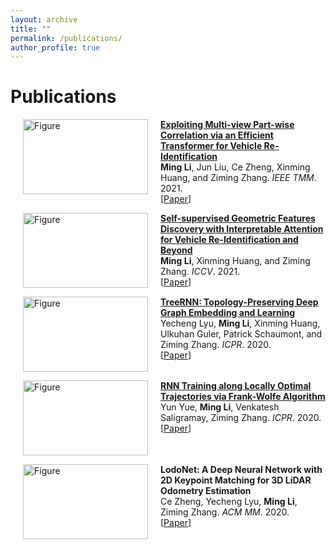 ```yaml
---
layout: archive
title: ""
permalink: /publications/
author_profile: true
---
```


# <i class="fa fa-fw fa-copy"></i> Publications #

<!-- ## Conference Articles ## -->
<p>
<a href="http://ming1993li.github.io/publications/exploit_part_tmm21"><img src="https://ming1993li.github.io/images/exploit_part_tmm21.jpg?raw=true" alt="Figure" style="width: 200px; height: 120px;" hspace="20" align="left"/></a>
<b><a href="http://ming1993li.github.io/publications/exploit_part_tmm21">Exploiting Multi-view Part-wise Correlation via an Efficient Transformer for Vehicle Re-Identification</a></b><br><b>Ming Li</b>, Jun Liu, Ce Zheng, Xinming Huang, and Ziming Zhang. <i>IEEE TMM</i>. 2021.<br>
[<a href="https://ming1993li.github.io/files/exploit_part_tmm21.pdf">Paper</a>]
<br clear="left">
</p>

<p>
<a href="http://ming1993li.github.io/publications/selfsupervised_iccv21"><img src="https://ming1993li.github.io/images/selfsupervised_iccv21.jpg?raw=true" alt="Figure" style="width: 200px; height: 120px;" hspace="20" align="left"/></a>
<b><a href="http://ming1993li.github.io/publications/selfsupervised_iccv21">Self-supervised Geometric Features Discovery with Interpretable Attention for Vehicle Re-Identification and Beyond</a></b><br><b>Ming Li</b>, Xinming Huang, and Ziming Zhang. <i>ICCV</i>. 2021.<br>
[<a href="https://openaccess.thecvf.com/content/ICCV2021/papers/Li_Self-Supervised_Geometric_Features_Discovery_via_Interpretable_Attention_for_Vehicle_Re-Identification_ICCV_2021_paper.pdf">Paper</a>]
<br clear="left">
</p>

<p>
<a href="http://ming1993li.github.io/publications/ICPR20_TreeRNN"><img src="https://ming1993li.github.io/images/ICPR20_TreeRNN.jpg?raw=true" alt="Figure" style="width: 200px; height: 120px;" hspace="20" align="left"/></a>
<b><a href="http://ming1993li.github.io/publications/ICPR20_TreeRNN">TreeRNN: Topology-Preserving Deep Graph Embedding and Learning</a></b><br>
Yecheng Lyu, <b>Ming Li</b>, Xinming Huang, Ulkuhan Guler, Patrick Schaumont, and Ziming Zhang. <i>ICPR</i>. 2020.<br>
[<a href="https://ming1993li.github.io/files/ICPR20_TreeRNN.pdf">Paper</a>]
<br clear="left">
</p>


<p>
<a href="http://ming1993li.github.io/publications/ICPR20_RNN"><img src="https://ming1993li.github.io/images/ICPR20_RNN.jpg?raw=true" alt="Figure" style="width: 200px; height: 120px;" hspace="20" align="left"/></a>
<b><a href="http://ming1993li.github.io/publications/ICPR20_RNN">RNN Training along Locally Optimal Trajectories via Frank-Wolfe Algorithm</a></b><br>
Yun Yue, <b>Ming Li</b>, Venkatesh Saligramay, Ziming Zhang. <i>ICPR</i>. 2020.<br>
[<a href="https://ming1993li.github.io/files/ICPR20_RNN.pdf">Paper</a>]
<br clear="left">
</p>

<p>
<img src="https://ming1993li.github.io/images/lodo_mm_20_fig.jpg?raw=true" alt="Figure" style="width: 200px; height: 120px;" hspace="20" align="left"/></a>
<b>LodoNet: A Deep Neural Network with 2D Keypoint Matching for 3D LiDAR Odometry Estimation</a></b><br>
Ce Zheng, Yecheng Lyu, <b>Ming Li</b>, Ziming Zhang. <i>ACM MM</i>. 2020.<br>
[<a href="https://dl.acm.org/doi/10.1145/3394171.3413771">Paper</a>]
<br clear="left">
</p>

<!-- ## Projects ##

<p>
<a href="http://ming1993li.github.io/publications/cscada"></a>
<b><a href="http://ming1993li.github.io/publications/cscada">CSCADA: Cycle and Semantic Consistency Adversarial Domain Adaptation for Cross-Modality Medical Image Segmentation</a></b><br>
<b>Ming Li</b>. Research project. UNC at Chapel Hill, Chapel Hill, NC. 2019.<br>
</p>

<p>
<a href="http://ming1993li.github.io/publications/urvas"></a>
<b><a href="http://ming1993li.github.io/publications/urvas">Style Transfer Based Unsupervised Retinal Vessel Segmentation Adaptation</a></b><br>
<b>Ming Li</b>. Research project. UNC at Chapel Hill, Chapel Hill, NC. 2019.<br>
</p>

<p>
<a href="http://ming1993li.github.io/publications/advrv"></a>
<b><a href="http://ming1993li.github.io/publications/advrv">Adversarial Retinal Vessel Segmentation</a></b><br>
<b>Ming Li</b>. Research project. UNC at Chapel Hill, Chapel Hill, NC. 2018.<br>
</p>

<p>
<a href="http://ming1993li.github.io/publications/ee"></a>
<b><a href="http://ming1993li.github.io/publications/ee">Other experience in Electronic Engineering</a></b><br>
<b>Ming Li</b>. Research project. Peking University & Xidian University, China. 2015.<br>
</p> -->
